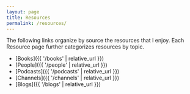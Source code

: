 ```yaml
---
layout: page
title: Resources
permalink: /resources/
---
```


The following links organize by source the resources that I enjoy. Each Resource page further categorizes resources by topic.

- [Books]({{ '/books' | relative_url }})
- [People]({{ '/people' | relative_url }})
- [Podcasts]({{ '/podcasts' | relative_url }})
- [Channels]({{ '/channels' | relative_url }})
- [Blogs]({{ '/blogs' | relative_url }})

<!-- <script src="https://d3js.org/d3.v3.min.js"></script> -->
<!-- <center><div id="graph"></div></center> -->
<!-- <script src="graph.js"></script> -->

<!-- <style>
  #mycanvas {
    margin: 15px auto 0px;
  }
</style>

<center><canvas id="mycanvas"></canvas></center>
<script src="d3.min.js"></script>
<script src="victor.min.js"></script>
<script src="firework.min.js"></script>
<script src="firework-main.min.js"></script> -->
